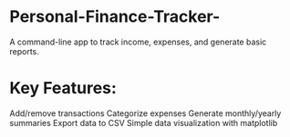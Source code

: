 # Personal-Finance-Tracker-
A command-line app to track income, expenses, and generate basic reports. 
# Key Features:
Add/remove transactions 
Categorize expenses 
Generate monthly/yearly summaries
Export data to CSV
Simple data visualization with matplotlib
